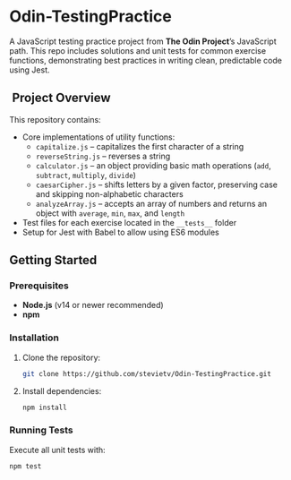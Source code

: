 ﻿# Odin-TestingPractice

A JavaScript testing practice project from **The Odin Project**’s JavaScript path. This repo includes solutions and unit tests for common exercise functions, demonstrating best practices in writing clean, predictable code using Jest.

## ​ Project Overview

This repository contains:

- Core implementations of utility functions:
    - `capitalize.js` – capitalizes the first character of a string
    - `reverseString.js` – reverses a string
    - `calculator.js` – an object providing basic math operations (`add`, `subtract`, `multiply`, `divide`)
    - `caesarCipher.js` – shifts letters by a given factor, preserving case and skipping non-alphabetic characters
    - `analyzeArray.js` – accepts an array of numbers and returns an object with `average`, `min`, `max`, and `length`
- Test files for each exercise located in the `__tests__` folder
- Setup for Jest with Babel to allow using ES6 modules

##  Getting Started

### Prerequisites

- **Node.js** (v14 or newer recommended)
- **npm**

### Installation

1. Clone the repository:
   ```bash
   git clone https://github.com/stevietv/Odin-TestingPractice.git

2. Install dependencies:

   ```bash
   npm install
   ```

### Running Tests

Execute all unit tests with:

```bash
npm test
```
